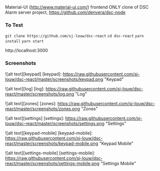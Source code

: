 Material-UI (http://www.material-ui.com/) frontend ONLY clone of DSC Alarm server project, https://github.com/denvera/dsc-node

### To Test
`git clone https://github.com/sj-louw/dsc-react`
`cd dsc-react`
`yarn install`
`yarn start`

http://localhost:3000

### Screenshots

![alt text][keypad]
[keypad]: https://raw.githubusercontent.com/sj-louw/dsc-react/master/screenshots/keypad.png "Keypad"

![alt text][log]
[log]: https://raw.githubusercontent.com/sj-louw/dsc-react/master/screenshots/log.png "Log"

![alt text][zones]
[zones]: https://raw.githubusercontent.com/sj-louw/dsc-react/master/screenshots/zones.png "Zones"

![alt text][settings]
[settings]: https://raw.githubusercontent.com/sj-louw/dsc-react/master/screenshots/settings.png "Settings"

![alt text][keypad-mobile]
[keypad-mobile]: https://raw.githubusercontent.com/sj-louw/dsc-react/master/screenshots/keypad-mobile.png "Keypad Mobile"

![alt text][settings-mobile]
[settings-mobile]: https://raw.githubusercontent.com/sj-louw/dsc-react/master/screenshots/settings-mobile.png "Settings Mobile"